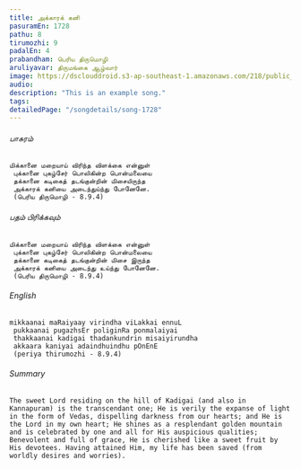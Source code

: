 ```yaml
---
title: அக்காரக் கனி
pasuramEn: 1728
pathu: 8
tirumozhi: 9
padalEn: 4
prabandham: பெரிய திருமொழி
aruliyavar: திருமங்கை ஆழ்வார்
image: https://dsclouddroid.s3-ap-southeast-1.amazonaws.com/218/public_1029c5cb2225ee32d0c21f812c750455d4c6.jpg
audio: 
description: "This is an example song."
tags: 
detailedPage: "/songdetails/song-1728"
---
```

###### பாசுரம்


	மிக்கானை மறையாய் விரிந்த விளக்கை என்னுள்
	 புக்கானை புகழ்சேர் பொலிகின்ற பொன்மலையை
	 தக்கானை கடிகைத் தடங்குன்றின் மிசையிருந்த
	 அக்காரக் கனியை அடைந்துய்ந்து போனேனே.
	 (பெரிய திருமொழி - 8.9.4)
	

###### பதம் பிரிக்கவும்


	மிக்கானை மறையாய் விரிந்த விளக்கை என்னுள்
	 புக்கானை புகழ்சேர் பொலிகின்ற பொன்மலையை
	 தக்கானை கடிகைத் தடங்குன்றின் மிசை இருந்த
	 அக்காரக் கனியை அடைந்து உய்ந்து போனேனே.
	 (பெரிய திருமொழி - 8.9.4)
	

###### English


	mikkaanai maRaiyaay virindha viLakkai ennuL
	 pukkaanai pugazhsEr poliginRa ponmalaiyai
	 thakkaanai kadigai thadankundrin misaiyirundha
	 akkaara kaniyai adaindhuindhu pOnEnE
	 (periya thirumozhi - 8.9.4)
	

###### Summary


	The sweet Lord residing on the hill of Kadigai (and also in Kannapuram) is the transcendant one; He is verily the expanse of light in the form of Vedas, dispelling darkness from our hearts; and He is the Lord in my own heart; He shines as a resplendant golden mountain and is celebrated by one and all for His auspicious qualities; Benevolent and full of grace, He is cherished like a sweet fruit by His devotees. Having attained Him, my life has been saved (from worldly desires and worries).
	